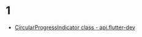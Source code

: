 # 1

* [CircularProgressIndicator class - api.flutter-dev](https://api.flutter.dev/flutter/material/CircularProgressIndicator-class.html)